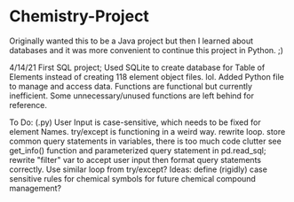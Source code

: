 # Chemistry-Project
Originally wanted this to be a Java project but then I learned about databases and it was more convenient to continue this project in Python. ;)


4/14/21
First SQL project;
Used SQLite to create database for Table of Elements instead of creating 118 element object files. lol.
Added Python file to manage and access data. Functions are functional but currently inefficient. 
Some unnecessary/unused functions are left behind for reference.

To Do: (.py)
User Input is case-sensitive, which needs to be fixed for element Names.
try/except is functioning in a weird way. rewrite loop.
store common query statements in variables, there is too much code clutter
see get_info() function and parameterized query statement in pd.read_sql; 
  rewrite "filter" var to accept user input then format query statements correctly. Use similar loop from try/except?
Ideas:
define (rigidly) case sensitive rules for chemical symbols for future chemical compound management?
